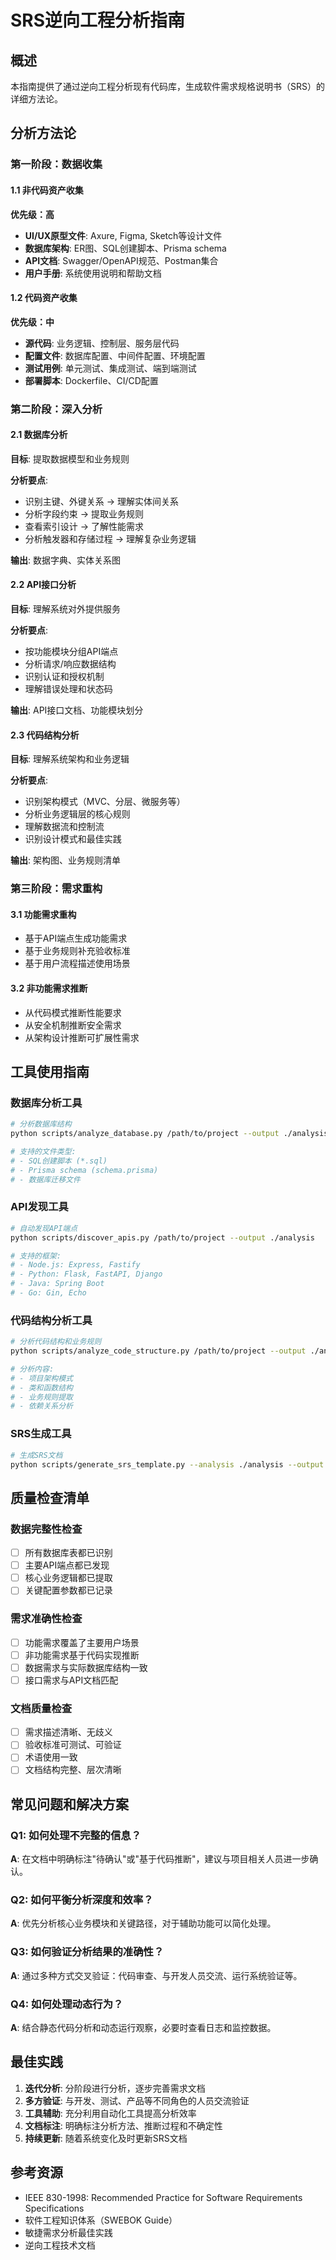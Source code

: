 # SRS逆向工程分析指南

## 概述

本指南提供了通过逆向工程分析现有代码库，生成软件需求规格说明书（SRS）的详细方法论。

## 分析方法论

### 第一阶段：数据收集

#### 1.1 非代码资产收集
**优先级：高**
- **UI/UX原型文件**: Axure, Figma, Sketch等设计文件
- **数据库架构**: ER图、SQL创建脚本、Prisma schema
- **API文档**: Swagger/OpenAPI规范、Postman集合
- **用户手册**: 系统使用说明和帮助文档

#### 1.2 代码资产收集
**优先级：中**
- **源代码**: 业务逻辑、控制层、服务层代码
- **配置文件**: 数据库配置、中间件配置、环境配置
- **测试用例**: 单元测试、集成测试、端到端测试
- **部署脚本**: Dockerfile、CI/CD配置

### 第二阶段：深入分析

#### 2.1 数据库分析
**目标**: 提取数据模型和业务规则

**分析要点**:
- 识别主键、外键关系 → 理解实体间关系
- 分析字段约束 → 提取业务规则
- 查看索引设计 → 了解性能需求
- 分析触发器和存储过程 → 理解复杂业务逻辑

**输出**: 数据字典、实体关系图

#### 2.2 API接口分析
**目标**: 理解系统对外提供服务

**分析要点**:
- 按功能模块分组API端点
- 分析请求/响应数据结构
- 识别认证和授权机制
- 理解错误处理和状态码

**输出**: API接口文档、功能模块划分

#### 2.3 代码结构分析
**目标**: 理解系统架构和业务逻辑

**分析要点**:
- 识别架构模式（MVC、分层、微服务等）
- 分析业务逻辑层的核心规则
- 理解数据流和控制流
- 识别设计模式和最佳实践

**输出**: 架构图、业务规则清单

### 第三阶段：需求重构

#### 3.1 功能需求重构
- 基于API端点生成功能需求
- 基于业务规则补充验收标准
- 基于用户流程描述使用场景

#### 3.2 非功能需求推断
- 从代码模式推断性能要求
- 从安全机制推断安全需求
- 从架构设计推断可扩展性需求

## 工具使用指南

### 数据库分析工具
```bash
# 分析数据库结构
python scripts/analyze_database.py /path/to/project --output ./analysis

# 支持的文件类型:
# - SQL创建脚本 (*.sql)
# - Prisma schema (schema.prisma)
# - 数据库迁移文件
```

### API发现工具
```bash
# 自动发现API端点
python scripts/discover_apis.py /path/to/project --output ./analysis

# 支持的框架:
# - Node.js: Express, Fastify
# - Python: Flask, FastAPI, Django
# - Java: Spring Boot
# - Go: Gin, Echo
```

### 代码结构分析工具
```bash
# 分析代码结构和业务规则
python scripts/analyze_code_structure.py /path/to/project --output ./analysis

# 分析内容:
# - 项目架构模式
# - 类和函数结构
# - 业务规则提取
# - 依赖关系分析
```

### SRS生成工具
```bash
# 生成SRS文档
python scripts/generate_srs_template.py --analysis ./analysis --output ./SRS_DOCUMENT.md
```

## 质量检查清单

### 数据完整性检查
- [ ] 所有数据库表都已识别
- [ ] 主要API端点都已发现
- [ ] 核心业务逻辑都已提取
- [ ] 关键配置参数都已记录

### 需求准确性检查
- [ ] 功能需求覆盖了主要用户场景
- [ ] 非功能需求基于代码实现推断
- [ ] 数据需求与实际数据库结构一致
- [ ] 接口需求与API文档匹配

### 文档质量检查
- [ ] 需求描述清晰、无歧义
- [ ] 验收标准可测试、可验证
- [ ] 术语使用一致
- [ ] 文档结构完整、层次清晰

## 常见问题和解决方案

### Q1: 如何处理不完整的信息？
**A**: 在文档中明确标注"待确认"或"基于代码推断"，建议与项目相关人员进一步确认。

### Q2: 如何平衡分析深度和效率？
**A**: 优先分析核心业务模块和关键路径，对于辅助功能可以简化处理。

### Q3: 如何验证分析结果的准确性？
**A**: 通过多种方式交叉验证：代码审查、与开发人员交流、运行系统验证等。

### Q4: 如何处理动态行为？
**A**: 结合静态代码分析和动态运行观察，必要时查看日志和监控数据。

## 最佳实践

1. **迭代分析**: 分阶段进行分析，逐步完善需求文档
2. **多方验证**: 与开发、测试、产品等不同角色的人员交流验证
3. **工具辅助**: 充分利用自动化工具提高分析效率
4. **文档标注**: 明确标注分析方法、推断过程和不确定性
5. **持续更新**: 随着系统变化及时更新SRS文档

## 参考资源

- IEEE 830-1998: Recommended Practice for Software Requirements Specifications
- 软件工程知识体系（SWEBOK Guide）
- 敏捷需求分析最佳实践
- 逆向工程技术文档
